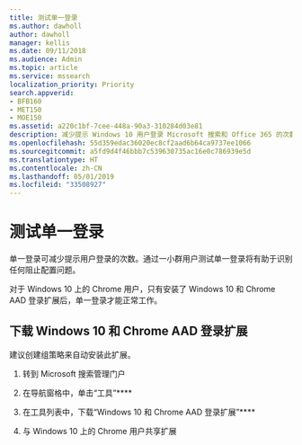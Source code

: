 ```yaml
---
title: 测试单一登录
ms.author: dawholl
author: dawholl
manager: kellis
ms.date: 09/11/2018
ms.audience: Admin
ms.topic: article
ms.service: mssearch
localization_priority: Priority
search.appverid:
- BFB160
- MET150
- MOE150
ms.assetid: a220c1bf-7cee-448a-90a3-310284d03e81
description: 减少提示 Windows 10 用户登录 Microsoft 搜索和 Office 365 的次数
ms.openlocfilehash: 55d359edac36020ec8cf2aad6b64ca9737ee1066
ms.sourcegitcommit: a5fd9d4f46bbb7c539630735ac16e0c786939e5d
ms.translationtype: HT
ms.contentlocale: zh-CN
ms.lasthandoff: 05/01/2019
ms.locfileid: "33508927"
---
```

# <a name="test-single-sign-on"></a>测试单一登录

单一登录可减少提示用户登录的次数。通过一小群用户测试单一登录将有助于识别任何阻止配置问题。 
  
对于 Windows 10 上的 Chrome 用户，只有安装了 Windows 10 和 Chrome AAD 登录扩展后，单一登录才能正常工作。 
  
## <a name="download-the-windows-10-and-aad-sign-in-extension-for-chrome"></a>下载 Windows 10 和 Chrome AAD 登录扩展

建议创建组策略来自动安装此扩展。
  
1. 转到 Microsoft 搜索管理门户
    
2. 在导航窗格中，单击“工具”****
    
3. 在工具列表中，下载“Windows 10 和 Chrome AAD 登录扩展”****
    
4. 与 Windows 10 上的 Chrome 用户共享扩展

  

